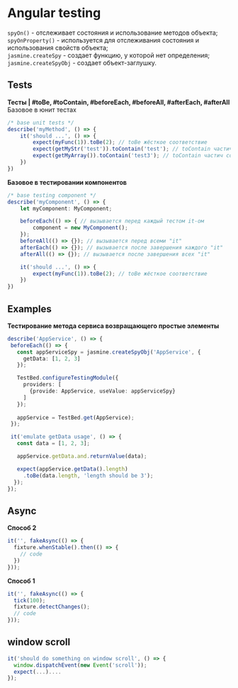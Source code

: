 # Angular testing

`spyOn()` - отслеживает состояния и использование методов объекта;  
`spyOnProperty()` - используется для отслеживания состояния и использования свойств объекта;  
`jasmine.createSpy` - создает функцию, у которой нет определения;  
`jasmine.createSpyObj` - создает объект-заглушку.  

## Tests  

**Тесты | #toBe, #toContain, #beforeEach, #beforeAll, #afterEach, #afterAll**
Базовое в юнит тестах
```ts
/* base unit tests */
describe('myMethod', () => {
	it('should ...', () => {
		expect(myFunc(1)).toBe(2); // toBe жёсткое соответствие
		expect(getMyStr('test')).toContain('test'); // toContain частич соответств, прим к строкам массивам
		expect(getMyArray()).toContain('test3'); // toContain частич соответств
	})
})
```
**Базовое в тестировании компонентов**
```ts
/* base testing component */
describe('myComponent', () => {
	let myComponent: MyComponent;

	beforeEach(() => { // вызывается перед каждый тестом it-ом
		component = new MyComponent();
	});
	beforeAll(() => {}); // вызывается перед всеми "it"
	afterEach(() => {}); // вызывается после завершения каждого "it"
	afterAll(() => {}); // вызывается после завершения всех "it"

	it('should ...', () => {
		expect(myFunc(1)).toBe(2); // toBe жёсткое соответствие
	})
})
```

## Examples

**Тестирование метода сервиса возвращающего простые элементы**   
```ts
describe('AppService', () => {
 beforeEach(() => {
   const appServiceSpy = jasmine.createSpyObj('AppService', {
     getData: [1, 2, 3]
   });

   TestBed.configureTestingModule({
     providers: [
       {provide: AppService, useValue: appServiceSpy}
     ]
   });
  
   appService = TestBed.get(AppService);
 });

 it('emulate getData usage', () => {
   const data = [1, 2, 3];

   appService.getData.and.returnValue(data);

   expect(appService.getData().length)
     .toBe(data.length, 'length should be 3');
  });
});
```

## Async  

**Способ 2**  
```ts
it('', fakeAsync(() => { 
  fixture.whenStable().then(() => {  
    // code
  })  
}));
```

**Способ 1**  
```ts
it('', fakeAsync(() => { 
  tick(100);  
  fixture.detectChanges(); 
  // code
}));
```

## window scroll
```ts
it('should do something on window scroll', () => {
  window.dispatchEvent(new Event('scroll'));
  expect(...)....
});
```
<!--stackedit_data:
eyJoaXN0b3J5IjpbMTIzMDY1OTc2MSwtMTM5NDA4MDQ0Niw4MT
A3ODIxNDAsLTU5Mjg1NDA1OSwxMDIyMzYzNDQ4XX0=
-->